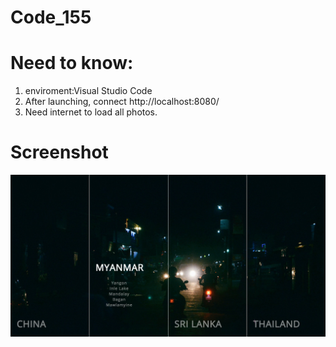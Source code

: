 # Code_155
# Need to know: 
  1. enviroment:Visual Studio Code
  2. After launching, connect http://localhost:8080/
  3. Need internet to load all photos.
  
# Screenshot 
  ![image](https://github.com/gogogohuang/Code_155/blob/master/example/Code%20155%2020000_M.png)
